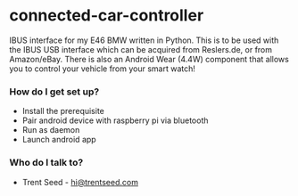 # connected-car-controller #

IBUS interface for my E46 BMW written in Python. This is to be used with the IBUS USB interface which can be acquired from Reslers.de, or from Amazon/eBay. There is also an Android Wear (4.4W) component that allows you to control your vehicle from your smart watch!

### How do I get set up? ###

* Install the prerequisite
* Pair android device with raspberry pi via bluetooth
* Run as daemon
* Launch android app

### Who do I talk to? ###

* Trent Seed - hi@trentseed.com